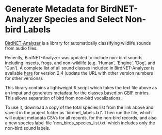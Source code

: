 # Generate Metadata for BirdNET-Analyzer Species and Select Non-bird Labels

[BirdNET-Analyzer](https://github.com/kahst/BirdNET-Analyzer) is a library for automatically classifying wildlife sounds from audio files. 

Recently, BirdNET-Analyzer was updated to include non-bird sounds including insects, frogs, and non-wildlife (e.g. 'Human', 'Engine', 'Dog', and 'Gun'). A complete list of all sound classes included in BirdNET-Analyzer is available [here](https://github.com/kahst/BirdNET-Analyzer/blob/main/checkpoints/V2.4/BirdNET_GLOBAL_6K_V2.4_Labels.txt) for version 2.4 (update the URL with other version numbers for other versions). 

This library contains a lightweight R script which takes the text file above as an imput and generates metadata for the classes based on [GBIF](https://www.gbif.org/) entries. This allows separation of bird from non-bird vocalizations. 

To use it, download a copy of the total species list from the link above and save it in the project folder as 'birdnet_labels.txt'. Then run the file, which will output metadata CSVs for all records, for the non-bird records, and also a new species label file 'non_birds_species_list.txt' which includes only the non-bird sound labels. 
